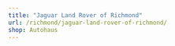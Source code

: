 ```yaml
---
title: "Jaguar Land Rover of Richmond"
url: /richmond/jaguar-land-rover-of-richmond/
shop: Autohaus
---
```

